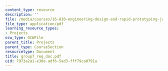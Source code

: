 ```yaml
---
content_type: resource
description: ''
file: /media/courses/16-810-engineering-design-and-rapid-prototyping-january-iap-2005/7973a2a1e30eadf65ad3fff79ca0791a_group7_req_doc.pdf
file_type: application/pdf
learning_resource_types:
- Projects
ocw_type: OCWFile
parent_title: Projects
parent_type: CourseSection
resourcetype: Document
title: group7_req_doc.pdf
uid: 7973a2a1-e30e-adf6-5ad3-fff79ca0791a
---
```

